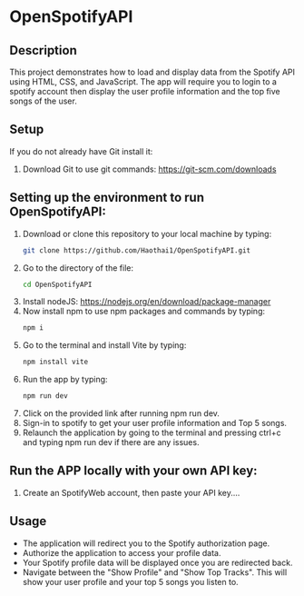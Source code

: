 # OpenSpotifyAPI
## Description
This project demonstrates how to load and display data from the Spotify API using HTML, CSS, and JavaScript. The app will require you to login to a spotify account then display the user profile information and the top five songs of the user.


## Setup
If you do not already have Git install it:
1. Download Git to use git commands: https://git-scm.com/downloads


## Setting up the environment to run OpenSpotifyAPI:
1. Download or clone this repository to your local machine by typing:
   ```sh
   git clone https://github.com/Haothai1/OpenSpotifyAPI.git
   ```
2. Go to the directory of the file:
   ```sh
   cd OpenSpotifyAPI
   ```
3. Install nodeJS: https://nodejs.org/en/download/package-manager
4. Now install npm to use npm packages and commands by typing:
   ```sh
   npm i
   ```
5. Go to the terminal and install Vite by typing:
   ```sh
   npm install vite
   ```
6. Run the app by typing:
   ```sh
   npm run dev
   ```
7. Click on the provided link after running npm run dev.
7. Sign-in to spotify to get your user profile information and Top 5 songs.
9. Relaunch the application by going to the terminal and pressing ctrl+c and typing npm run dev if there are any issues.

## Run the APP locally with your own API key:
1. Create an SpotifyWeb account, then paste your API key....

## Usage
- The application will redirect you to the Spotify authorization page.
- Authorize the application to access your profile data.
- Your Spotify profile data will be displayed once you are redirected back.
- Navigate between the "Show Profile" and "Show Top Tracks". This will show your user profile and your top 5 songs you listen to.
